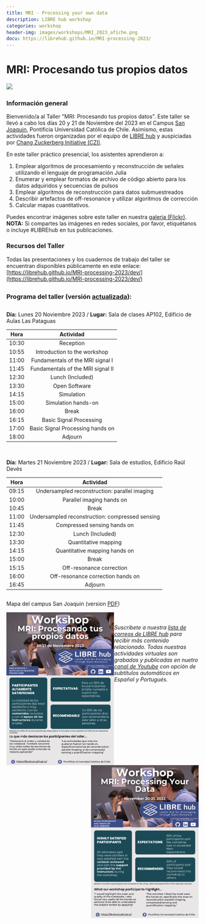 ```yaml
---
title: MRI - Processing your own data
description: LIBRE hub workshop
categories: workshop
header-img: images/workshops/MRI_2023_afiche.png
docu: https://librehub.github.io/MRI-processing-2023/
---
```


# MRI: Procesando tus propios datos

<img src="{{site.baseurl}}/images/others/MRI_workshop_participants.jpg" data-action="zoom">

### Información general

Bienvenido/a al Taller "MRI: Procesando tus propios datos". Este taller se llevó a cabo los días 20 y 21 de Noviembre del 2023 en el Campus [San Joaquin](https://www.uc.cl/universidad/nuestros-campus/san-joaquin/), Pontificia Universidad Católica de Chile. Asimismo, estas actividades fueron organizadas por el equipo de [LIBRE hub](https://librehub.github.io/people/) y auspiciadas por [Chang Zuckerberg Initiative (CZI)](https://chanzuckerberg.com/).

En este taller práctico presencial, los asistentes aprendieron a:

1. Emplear algoritmos de procesamiento y reconstrucción de señales utilizando el lenguaje de programación Julia
2. Enumerar y emplear formatos de archivo de código abierto para los datos adquiridos y secuencias de pulsos
3. Emplear algoritmos de reconstrucción para datos submuestreados
4. Describir artefactos de off-resonance y utilizar algoritmos de corrección
5. Calcular mapas cuantitativos.

Puedes encontrar imágenes sobre este taller en nuestra <a href="https://www.flickr.com/photos/197037882@N02/albums">galeria (Flickr)</a>. **NOTA:** Si compartes las imágenes en redes sociales, por favor, etiquétanos o incluye #LIBREhub en tus publicaciones.

### Recursos del Taller

Todas las presentaciones y los cuadernos de trabajo del taller se encuentran disponibles públicamente en este enlace: [https://librehub.github.io/MRI-processing-2023/dev/](https://librehub.github.io/MRI-processing-2023/dev/) 

<span style="display: block; margin-bottom: 2em"></span>

### Programa del taller (versión [actualizada](https://librehub.github.io/MRI-processing-2023/dev/)):

<span style="display: block; margin-bottom: 2em"></span>

**Día:** Lunes 20 Noviembre 2023 / **Lugar:** Sala de clases AP102, Edificio de Aulas Las Pataguas

| Hora  | Actividad                         |
|:-----:|:---------------------------------:|
|10:30  |Reception                          |
|10:55  |Introduction to the workshop       |
|11:00  |Fundamentals of the MRI signal I   |
|11:45  |Fundamentals of the MRI signal II  |
|12:30  |Lunch (Included)                   |
|13:30  |Open Software                      |
|14:15  |Simulation                         |
|15:00  |Simulation hands-on                | 
|16:00  |Break                              |
|16:15  |Basic Signal Processing            | 
|17:00  |Basic Signal Processing hands on   |
|18:00  |Adjourn                            | 

<br>

**Día:** Martes 21 Noviembre 2023 / **Lugar:** Sala de estudios, Edificio Raúl Devés

| Hora  | Actividad                                      |
|:-----:|:----------------------------------------------:|
|09:15  |Undersampled reconstruction: parallel imaging   |
|10:00  |Parallel imaging hands on                       |
|10:45  |Break                                           |
|11:00  |Undersampled reconstruction: compressed sensing |
|11:45  |Compressed sensing hands on                     |
|12:30  |Lunch (Included)                                |
|13:30  |Quantitative mapping                            |
|14:15  |Quantitative mapping hands on                   | 
|15:00  |Break                                           |
|15:15  |Off-resonance correction                        | 
|16:00  |Off-resonance correction hands on               |
|16:45  |Adjourn                                         | 

<span style="display: block; margin-bottom: 2em"></span>

Mapa del campus San Joaquin (version [PDF](https://vidauniversitaria.uc.cl/395-mapa-campussj-2022/file))

<p align="center">
      <img src="/images/workshops/MRI_2023_ES.png" align="left" height=400>
      <img src="/images/workshops/MRI_2023_EN.png" align="right" height=400>
</p>

<br>

*Suscribete a nuestra [lista de correos de LIBRE hub](https://mailchi.mp/2efa11be3d6b/libre_hub) para recibir más contenido relacionado. Todas nuestras actividades virtuales son grabadas y publicadas en nuetro [canal de Youtube](https://www.youtube.com/channel/UCKaffupDA8KKrDE0rd668Xw) con opción de subtítulos automáticos en Español y Portugués.*

<!--

### Taller Presencial | **Fecha:** 20-21 Noviembre, 2023 | **Lugar:** Santiago, Chile

Estamos encantados de invitarlos a este taller práctico presencial de dos días en el que se procesarán señales de resonancia magnética para formar una imagen, empleando software de código abierto. Los asistentes, al terminar este taller, estarán capacitados para:

1. Emplear algoritmos de procesamiento y reconstrucción de señales utilizando el lenguaje de programación Julia
2. Enumerar y emplear formatos de archivo de código abierto para los datos adquiridos y secuencias de pulsos
3. Emplear algoritmos de reconstrucción para datos submuestreados
4. Describir artefactos de off-resonance y utilizar algoritmos de corrección
5. Calcular mapas cuantitativos.

Los espacios son limitados, por lo que sugerimos registrarse lo antes posible. Para registrarse y tener más información acerca del taller, por favor, complete el **[formulario](https://forms.gle/3Y1QNy6M7iAviFjcA)**.

<p>
<strong>Nota:</strong> Tenemos financiamiento disponible para cubrir viajes y/o alojamiento de los participantes fuera de la región Metropolitana (en Chile) y de otros países.
</p>

¡Esperamos verlos pronto en este taller y que inicien este emocionante camino de las tecnologías libres y abiertas!

<br>

<p align="center">
<a><img src="/images/workshops/MRI_2023_afiche.png" height=500></a>
</p>

<br>
-->